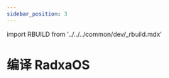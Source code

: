 ```yaml
---
sidebar_position: 3
---
```


import RBUILD from '../../../common/dev/\_rbuild.mdx'

# 编译 RadxaOS

<RBUILD />
